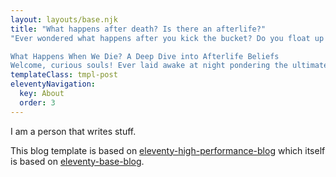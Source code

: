 ```yaml
---
layout: layouts/base.njk
title: "What happens after death? Is there an afterlife?"
"Ever wondered what happens after you kick the bucket? Do you float up to a fluffy cloud, get pitched down to a fiery pit, or maybe just…poof? Well, you’re not alone! Turns out, pretty much every belief system under the sun has a wild story about what goes down when we go down. From pearly gates to reincarnation stations, and even a chill philosophy where you just kinda…abide, we’ve dug up the dirt on death and the great beyond. So grab your favorite snack, maybe something that’ll last you through eternity (just in case!), and let’s dive into the hilarious and sometimes hair-raising world of afterlives!

What Happens When We Die? A Deep Dive into Afterlife Beliefs
Welcome, curious souls! Ever laid awake at night pondering the ultimate question: "What the heck happens when I die?" Well, you're in good company. Humans have been scratching their heads about this since, well, forever. And guess what? We've come up with some pretty spectacular answers! Let's take a stroll through some of the major belief systems and see what they have to say about death, the afterlife, and whether your pet goldfish will be waiting for you on the other side."
templateClass: tmpl-post
eleventyNavigation:
  key: About
  order: 3
---
```


I am a person that writes stuff.

This blog template is based on [eleventy-high-performance-blog](https://www.industrialempathy.com/posts/eleventy-high-performance-blog/) which itself is based on [eleventy-base-blog](https://github.com/11ty/eleventy-base-blog).
